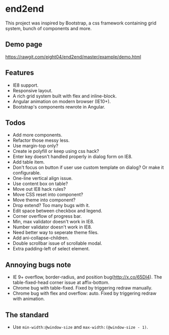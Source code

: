 end2end
=======
This project was inspired by Bootstrap, a css framework containing grid system, bunch of components and more.

Demo page
---------
<https://rawgit.com/eight04/end2end/master/example/demo.html>

Features
--------
* IE8 support.
* Responsive layout.
* A rich grid system built with flex and inline-block.
* Angular animation on modern browser (IE10+).
* Bootstrap's components rewrote in Angular.

Todos
-----
* Add more components.
* Refactor those messy less.
* Use margin-top only?
* Create ie polyfill or keep using css hack?
* Enter key doesn't handled properly in dialog form on IE8.
* Add table item.
* Don't focus on button if user use custom template on dialog? Or make it configurable.
* One-line vertical align issue.
* Use content box on table?
* Move out IE8 hack rules?
* Move CSS reset into component?
* Move theme into component?
* Drop extend? Too many bugs with it.
* Edit space between checkbox and legend.
* Corner overflow of progress bar.
* Min, max validator doesn't work in IE8.
* Number validator doesn't work in IE8.
* Need better way to seperate theme files.
* Add ani-collapse-children.
* Double scrollbar issue of scrollable modal.
* Extra padding-left of select element.

Annoying bugs note
------------------
* IE 9+ overflow, border-radius, and position bug(http://x.co/65DI4). The table-fixed-head corner issue at affix-bottom.
* Chrome bug with table-fixed. Fixed by triggering redraw manually.
* Chrome bug with flex and overflow: auto. Fixed by triggering redraw with animation.

The standard
------------
* Use `min-width:@window-size` and `max-width:(@window-size - 1)`.
